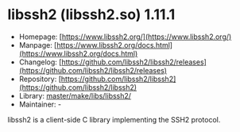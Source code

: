 # libssh2 (libssh2.so) 1.11.1
  - Homepage: [https://www.libssh2.org/](https://www.libssh2.org/)
  - Manpage: [https://www.libssh2.org/docs.html](https://www.libssh2.org/docs.html)
  - Changelog: [https://github.com/libssh2/libssh2/releases](https://github.com/libssh2/libssh2/releases)
  - Repository: [https://github.com/libssh2/libssh2](https://github.com/libssh2/libssh2)
  - Library: [master/make/libs/libssh2/](https://github.com/Freetz-NG/freetz-ng/tree/master/make/libs/libssh2/)
  - Maintainer: -

libssh2 is a client-side C library implementing the SSH2 protocol.

